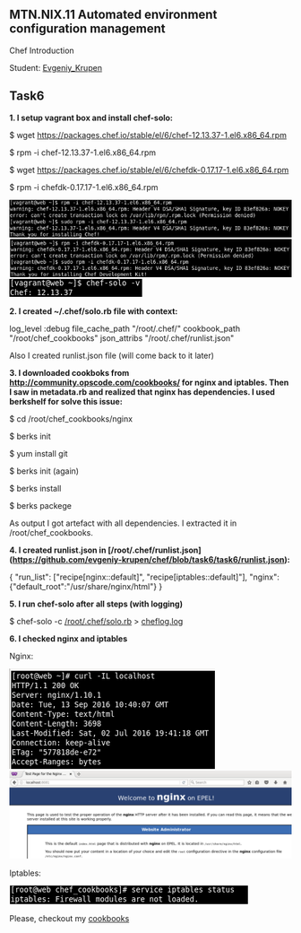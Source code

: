 MTN.NIX.11 Automated environment configuration management
---

Chef Introduction

Student: [Evgeniy_Krupen](https://upsa.epam.com/workload/employeeView.do?employeeId=4060741400038655484#emplTab=general)

Task6
---



**1. I setup vagrant box and install chef-solo:**

$ wget https://packages.chef.io/stable/el/6/chef-12.13.37-1.el6.x86_64.rpm

$ rpm -i chef-12.13.37-1.el6.x86_64.rpm

$ wget https://packages.chef.io/stable/el/6/chefdk-0.17.17-1.el6.x86_64.rpm

$ rpm -i chefdk-0.17.17-1.el6.x86_64.rpm

![!](https://github.com/evgeniy-krupen/chef/blob/task6/task6/sources/install-chef.png)
![!](https://github.com/evgeniy-krupen/chef/blob/task6/task6/sources/install-chefDK.png)
![!](https://github.com/evgeniy-krupen/chef/blob/task6/task6/sources/chef-version.png)

**2. I created ~/.chef/solo.rb file with context:**

log_level :debug
file_cache_path "/root/.chef/"
cookbook_path "/root/chef_cookbooks"
json_attribs "/root/.chef/runlist.json"

Also I created runlist.json file (will come back to it later)

**3. I downloaded cookboks from http://community.opscode.com/cookbooks/ for nginx and iptables. Then I saw in metadata.rb and realized that nginx has dependencies. I used berkshelf for solve this issue:**

$ cd /root/chef_cookbooks/nginx

$ berks init

$ yum install git

$ berks init (again)

$ berks install

$ berks packege


As output I got artefact with all dependencies. I extracted it in /root/chef_cookbooks.

**4. I created runlist.json in [/root/.chef/runlist.json] (https://github.com/evgeniy-krupen/chef/blob/task6/task6/runlist.json):**

{ 
"run_list": ["recipe[nginx::default]", "recipe[iptables::default]"],
  "nginx": {"default_root":"/usr/share/nginx/html"} 
}

**5. I run chef-solo after all steps (with logging)**

$ chef-solo -c [/root/.chef/solo.rb](https://github.com/evgeniy-krupen/chef/blob/task6/task6/solo.rb) > [cheflog.log](https://github.com/evgeniy-krupen/chef/blob/task6/task6/cheflog.log)

**6. I checked nginx and iptables**

Nginx:

![](https://github.com/evgeniy-krupen/chef/blob/task6/task6/sources/nginx_local.png)
![](https://github.com/evgeniy-krupen/chef/blob/task6/task6/sources/nginx_from_host.png)

Iptables:

![](https://github.com/evgeniy-krupen/chef/blob/task6/task6/sources/iptables_after.png)

Please, checkout my [cookbooks](https://github.com/evgeniy-krupen/chef/tree/task6/task6/chef_cookbooks)
